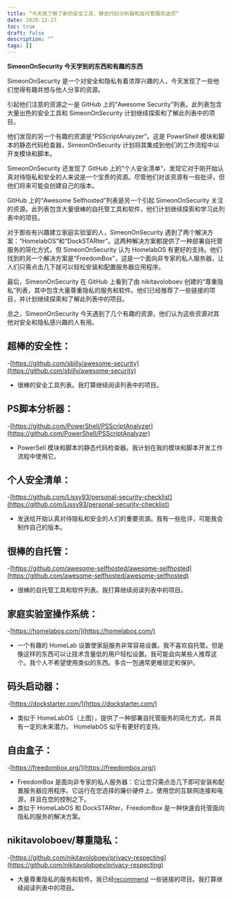 ```yaml
---
title: “今天我了解了新的安全工具、静态代码分析器和自托管服务选项”
date: 2020-12-27
toc: true
draft: false
description: “”
tags: []
---
```


**SimeonOnSecurity 今天学到的东西和有趣的东西**

SimeonOnSecurity 是一个对安全和隐私有着浓厚兴趣的人，今天发现了一些他们觉得有趣并想与他人分享的资源。

引起他们注意的资源之一是 GitHub 上的“Awesome Security”列表。此列表包含大量出色的安全工具和 SimeonOnSecurity 计划继续探索和了解此列表中的项目。

他们发现的另一个有趣的资源是“PSScriptAnalyzer”。这是 PowerShell 模块和脚本的静态代码检查器，SimeonOnSecurity 计划将其集成到他们的工作流程中以开发模块和脚本。

SimeonOnSecurity 还发现了 GitHub 上的“个人安全清单”，发现它对于刚开始认真对待隐私和安全的人来说是一个宝贵的资源。尽管他们对该资源有一些批评，但他们将来可能会创建自己的版本。

GitHub 上的“Awesome Selfhosted”列表是另一个引起 SimeonOnSecurity 关注的资源。此列表包含大量很棒的自托管工具和软件，他们计划继续探索和学习此列表中的项目。

对于那些有兴趣建立家庭实验室的人，SimeonOnSecurity 遇到了两个解决方案：“HomelabOS”和“DockSTARter”。这两种解决方案都提供了一种部署自托管服务的简化方式，但 SimeonOnSecurity 认为 HomelabOS 有更好的支持。他们找到的另一个解决方案是“FreedomBox”，这是一个面向非专家的私人服务器，让人们只需点击几下就可以轻松安装和配置服务器应用程序。

最后，SimeonOnSecurity 在 GitHub 上看到了由 nikitavoloboev 创建的“尊重隐私”列表，其中包含大量尊重隐私的服务和软件。他们已经推荐了一些链接的项目，并计划继续探索和了解此列表中的项目。

总之，SimeonOnSecurity 今天遇到了几个有趣的资源，他们认为这些资源对其他对安全和隐私感兴趣的人有用。


## 超棒的安全性：
-[https://github.com/sbilly/awesome-security](https://github.com/sbilly/awesome-security)
- 很棒的安全工具列表。我打算继续阅读列表中的项目。

## PS脚本分析器：
-[https://github.com/PowerShell/PSScriptAnalyzer](https://github.com/PowerShell/PSScriptAnalyzer)
- PowerSell 模块和脚本的静态代码检查器。我计划在我的模块和脚本开发工作流程中使用它。

## 个人安全清单：
-[https://github.com/Lissy93/personal-security-checklist](https://github.com/Lissy93/personal-security-checklist)
- 发送给开始认真对待隐私和安全的人们的重要资源。我有一些批评，可能我会制作自己的版本。

## 很棒的自托管：
-[https://github.com/awesome-selfhosted/awesome-selfhosted](https://github.com/awesome-selfhosted/awesome-selfhosted)
- 很棒的自托管工具和软件列表。我打算继续阅读列表中的项目。

## 家庭实验室操作系统：
-[https://homelabos.com/](https://homelabos.com/)
- 一个有趣的 HomeLab 设置使家庭服务非常容易设置。我不喜欢自托管。但是像这样的东西可以让技术含量低的用户轻松设置。我可能会向某些人推荐这个。我个人不希望使用类似的东西。多合一包通常更难锁定和保护。

## 码头启动器：
-[https://dockstarter.com/](https://dockstarter.com/)
- 类似于 HomeLabOS（上图），提供了一种部署自托管服务的简化方式，并具有一定的未来潜力。 HomelabOS 似乎有更好的支持。

## 自由盒子：
-[https://freedombox.org/](https://freedombox.org/)
- FreedomBox 是面向非专家的私人服务器：它让您只需点击几下即可安装和配置服务器应用程序。它运行在您选择的廉价硬件上，使用您的互联网连接和电源，并且在您的控制之下。
- 类似于 HomeLabOS 和 DockSTARter，FreedomBox 是一种快速自托管面向隐私的服务的解决方案。

## nikitavoloboev/尊重隐私：
-[https://github.com/nikitavoloboev/privacy-respecting](https://github.com/nikitavoloboev/privacy-respecting)
- 大量尊重隐私的服务和软件。我已经[recommend](https://simeononsecurity.ch/recommendations) 一些链接的项目。我打算继续阅读列表中的项目。
